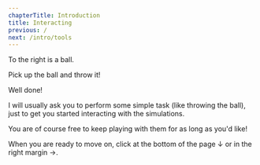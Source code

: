 ```yaml
---
chapterTitle: Introduction
title: Interacting
previous: /
next: /intro/tools
---
```


<script>
    var sim = createSimulation({
        initialize: function(simulation) {
			var p = simulation.parameters;
			p.friction = 0.1;
			p.gravityAcceleration = 1;
			p.dragStrength = 2;
            p.isOnlyHardSpheres = true;
            p.coefficientOfRestitution = 0.95;

			var particle = new Particle();
			v2.set(particle.position, 0, particle.radius - simulation.boxBounds.height / 2);
			addParticle(simulation, particle);

			setToolbarAvailableTools(simulation.toolbar, ["move"]);
        },
    });
</script>

To the right is a ball.

Pick up the ball and throw it!

<script>
	cue(function() {
		var energy = getTotalEnergy(sim);
		return (energy > 1);
	});
	endStep();
</script>

Well done!

I will usually ask you to perform some simple task (like throwing the ball), just to get you started interacting with the simulations. 

You are of course free to keep playing with them for as long as you'd like!

When you are ready to move on, click at the bottom of the page &darr; or in the right margin &rarr;.
